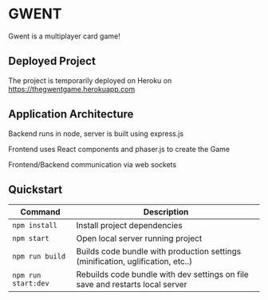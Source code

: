 # GWENT

Gwent is a multiplayer card game!

## Deployed Project

The project is temporarily deployed on Heroku on https://thegwentgame.herokuapp.com

## Application Architecture

Backend runs in node, server is built using express.js

Frontend uses React components and phaser.js to create the Game

Frontend/Backend communication via web sockets


## Quickstart

| Command | Description |
|---------|-------------|
| `npm install` | Install project dependencies |
| `npm start` | Open local server running project |
| `npm run build` | Builds code bundle with production settings (minification, uglification, etc..) |
| `npm run start:dev` | Rebuilds code bundle with dev settings on file save and restarts local server |


